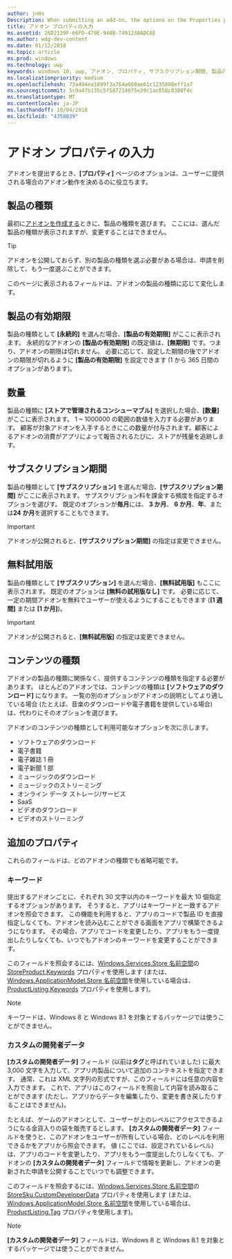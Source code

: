```yaml
---
author: jnHs
Description: When submitting an add-on, the options on the Properties page help determine the behavior of your add-on when offered to customers.
title: アドオン プロパティの入力
ms.assetid: 26D2139F-66FD-479E-940B-7491238ADCAE
ms.author: wdg-dev-content
ms.date: 01/12/2018
ms.topic: article
ms.prod: windows
ms.technology: uwp
keywords: windows 10, uwp, アドオン, プロパティ, サブスクリプション期間, 製品の有効期間, コンテンツの種類, iap, アプリ内購入, アプリ内製品
ms.localizationpriority: medium
ms.openlocfilehash: 73a494ea1899f3a764a668ae61c1235808eff1a7
ms.sourcegitcommit: 5c9a47b135c5f587214675e39c1ac058c0380f4c
ms.translationtype: MT
ms.contentlocale: ja-JP
ms.lasthandoff: 10/04/2018
ms.locfileid: "4358039"
---
```

# <a name="enter-add-on-properties"></a>アドオン プロパティの入力


アドオンを提出するとき、**[プロパティ]** ページのオプションは、ユーザーに提供される場合のアドオン動作を決めるのに役立ちます。

## <a name="product-type"></a>製品の種類

最初に[アドオンを作成する](set-your-add-on-product-id.md)ときに、製品の種類を選びます。 ここには、選んだ製品の種類が表示されますが、変更することはできません。

> [!TIP]
> アドオンを公開しておらず、別の製品の種類を選ぶ必要がある場合は、申請を削除して、もう一度選ぶことができます。

このページに表示されるフィールドは、アドオンの製品の種類に応じて変化します。


## <a name="product-lifetime"></a>製品の有効期限

製品の種類として **[永続的]** を選んだ場合、**[製品の有効期限]** がここに表示されます。 永続的なアドオンの **[製品の有効期限]** の既定値は、**[無期限]** です。つまり、アドオンの期限は切れません。 必要に応じて、設定した期間の後でアドオンの期限が切れるように **[製品の有効期限]** を設定できます (1 から 365 日間のオプションがあります)。


## <a name="quantity"></a>数量

製品の種類に **[ストアで管理されるコンシューマブル]** を選択した場合、**[数量]** がここに表示されます。 1 ~ 1000000 の範囲の数値を入力する必要があります。 顧客が対象アドオンを入手するときにこの数量が付与されます。顧客によるアドオンの消費がアプリによって報告されるたびに、ストアが残量を追跡します。


## <a name="subscription-period"></a>サブスクリプション期間

製品の種類として **[サブスクリプション]** を選んだ場合、**[サブスクリプション期間]** がここに表示されます。 サブスクリプション料を課金する頻度を指定するオプションを選びす。 既定のオプションが**毎月**には、 **3 か月**、 **6 か月**、**年**、または**24 か月**を選択することもできます。

> [!IMPORTANT]
> アドオンが公開されると、**[サブスクリプション期間]** の指定は変更できません。


## <a name="free-trial"></a>無料試用版

製品の種類として **[サブスクリプション]** を選んだ場合、**[無料試用版]** もここに表示されます。 既定のオプションは **[無料の試用版なし]** です。 必要に応じて、一定の期間アドオンを無料でユーザーが使えるようにすることもできます (**[1 週間]** または **[1 か月]**)。 

> [!IMPORTANT]
> アドオンが公開されると、**[無料試用版]** の指定は変更できません。


## <a name="content-type"></a>コンテンツの種類

アドオンの製品の種類に関係なく、提供するコンテンツの種類を指定する必要があります。 ほとんどのアドオンでは、コンテンツの種類は **[ソフトウェアのダウンロード]** になります。 一覧の別のオプションがアドオンの説明としてより適している場合 (たとえば、音楽のダウンロードや電子書籍を提供している場合) は、代わりにそのオプションを選びます。

アドオンのコンテンツの種類として利用可能なオプションを次に示します。

-   ソフトウェアのダウンロード
-   電子書籍
-   電子雑誌 1 冊
-   電子新聞 1 部
-   ミュージックのダウンロード
-   ミュージックのストリーミング
-   オンライン データ ストレージ/サービス
-   SaaS
-   ビデオのダウンロード
-   ビデオのストリーミング


## <a name="additional-properties"></a>追加のプロパティ

これらのフィールドは、どのアドオンの種類でも省略可能です。

<span id="keywords" />

### <a name="keywords"></a>キーワード

提出するアドオンごとに、それぞれ 30 文字以内のキーワードを最大 10 個指定するオプションがあります。 そうすると、アプリはキーワードと一致するアドオンを照会できます。 この機能を利用すると、アプリのコードで製品 ID を直接指定しなくても、アドオンを読み込むことができる画面をアプリで構築できるようになります。 その場合、アプリでコードを変更したり、アプリをもう一度提出したりしなくても、いつでもアドオンのキーワードを変更することができます。

このフィールドを照会するには、[Windows.Services.Store 名前空間](https://docs.microsoft.com/uwp/api/Windows.Services.Store)の [StoreProduct.Keywords](https://docs.microsoft.com/uwp/api/windows.services.store.storeproduct.Keywords) プロパティを使用します  (または、[Windows.ApplicationModel.Store 名前空間](https://docs.microsoft.com/uwp/api/Windows.ApplicationModel.Store)を使用している場合は、[ProductListing.Keywords](https://docs.microsoft.com/uwp/api/windows.applicationmodel.store.productlisting.Keywords) プロパティを使用します)。

> [!NOTE]
> キーワードは、Windows 8 と Windows 8.1 を対象とするパッケージでは使うことができません。

<span id="custom-developer-data" />

### <a name="custom-developer-data"></a>カスタムの開発者データ

**[カスタムの開発者データ]** フィールド (以前は**タグ**と呼ばれていました) に最大 3,000 文字を入力して、アプリ内製品について追加のコンテキストを指定できます。 通常、これは XML 文字列の形式ですが、このフィールドには任意の内容を入力できます。 これで、アプリはこのフィールドを照会して内容を読み取ることができます (ただし、アプリからデータを編集したり、変更を書き戻したりすることはできません)。

たとえば、ゲームのアドオンとして、ユーザーが上のレベルにアクセスできるようになる金貨入りの袋を販売するとします。 **[カスタムの開発者データ]** フィールドを使うと、このアドオンをユーザーが所有している場合、どのレベルを利用できるかをアプリから照会できます。 値 (ここでは、設定されているレベル) は、アプリのコードを変更したり、アプリをもう一度提出したりしなくても、アドオンの **[カスタムの開発者データ]** フィールドで情報を更新し、アドオンの更新された申請を公開することでいつでも調整できます。

このフィールドを照会するには、[Windows.Services.Store 名前空間](https://docs.microsoft.com/uwp/api/Windows.Services.Store)の [StoreSku.CustomDeveloperData](https://docs.microsoft.com/uwp/api/windows.services.store.storesku.customdeveloperdata#Windows_Services_Store_StoreSku_CustomDeveloperData) プロパティを使用します  (または、[Windows.ApplicationModel.Store 名前空間](https://docs.microsoft.com/uwp/api/Windows.ApplicationModel.Store)を使用している場合は、[ProductListing.Tag](https://docs.microsoft.com/uwp/api/windows.applicationmodel.store.productlisting.tag#Windows_ApplicationModel_Store_ProductListing_Tag) プロパティを使用します)。

> [!NOTE]
> **[カスタムの開発者データ]** フィールドは、Windows 8 と Windows 8.1 を対象とするパッケージでは使うことができません。

 

 

 
